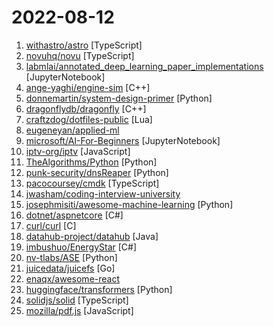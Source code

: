 # 2022-08-12

1. [withastro/astro](https://github.com/withastro/astro "Build faster websites with Astro's next-gen island architecture 🏝✨") [TypeScript]
2. [novuhq/novu](https://github.com/novuhq/novu "🚀 The open-source notifications infrastructure. A fully-featured microservice to send SMS, E-mail, Slack and Push notifications. Embeddable notification center for React with real-time updates, content management, and much more...") [TypeScript]
3. [labmlai/annotated_deep_learning_paper_implementations](https://github.com/labmlai/annotated_deep_learning_paper_implementations "🧑‍🏫 59 Implementations/tutorials of deep learning papers with side-by-side notes 📝; including transformers (original, xl, switch, feedback, vit, ...), optimizers (adam, adabelief, ...), gans(cyclegan, stylegan2, ...), 🎮 reinforcement learning (ppo, dqn), capsnet, distillation, ... 🧠") [JupyterNotebook]
4. [ange-yaghi/engine-sim](https://github.com/ange-yaghi/engine-sim "Combustion engine simulator that generates realistic audio.") [C++]
5. [donnemartin/system-design-primer](https://github.com/donnemartin/system-design-primer "Learn how to design large-scale systems. Prep for the system design interview. Includes Anki flashcards.") [Python]
6. [dragonflydb/dragonfly](https://github.com/dragonflydb/dragonfly "A modern replacement for Redis and Memcached") [C++]
7. [craftzdog/dotfiles-public](https://github.com/craftzdog/dotfiles-public "My personal dotfiles") [Lua]
8. [eugeneyan/applied-ml](https://github.com/eugeneyan/applied-ml "📚 Papers & tech blogs by companies sharing their work on data science & machine learning in production.") 
9. [microsoft/AI-For-Beginners](https://github.com/microsoft/AI-For-Beginners "12 Weeks, 24 Lessons, AI for All!") [JupyterNotebook]
10. [iptv-org/iptv](https://github.com/iptv-org/iptv "Collection of publicly available IPTV channels from all over the world") [JavaScript]
11. [TheAlgorithms/Python](https://github.com/TheAlgorithms/Python "All Algorithms implemented in Python") [Python]
12. [punk-security/dnsReaper](https://github.com/punk-security/dnsReaper "dnsReaper - subdomain takeover tool for attackers, bug bounty hunters and the blue team!") [Python]
13. [pacocoursey/cmdk](https://github.com/pacocoursey/cmdk "Fast, unstyled command menu React component.") [TypeScript]
14. [jwasham/coding-interview-university](https://github.com/jwasham/coding-interview-university "A complete computer science study plan to become a software engineer.") 
15. [josephmisiti/awesome-machine-learning](https://github.com/josephmisiti/awesome-machine-learning "A curated list of awesome Machine Learning frameworks, libraries and software.") [Python]
16. [dotnet/aspnetcore](https://github.com/dotnet/aspnetcore "ASP.NET Core is a cross-platform .NET framework for building modern cloud-based web applications on Windows, Mac, or Linux.") [C#]
17. [curl/curl](https://github.com/curl/curl "A command line tool and library for transferring data with URL syntax, supporting DICT, FILE, FTP, FTPS, GOPHER, GOPHERS, HTTP, HTTPS, IMAP, IMAPS, LDAP, LDAPS, MQTT, POP3, POP3S, RTMP, RTMPS, RTSP, SCP, SFTP, SMB, SMBS, SMTP, SMTPS, TELNET and TFTP. libcurl offers a myriad of powerful features") [C]
18. [datahub-project/datahub](https://github.com/datahub-project/datahub "The Metadata Platform for the Modern Data Stack") [Java]
19. [imbushuo/EnergyStar](https://github.com/imbushuo/EnergyStar "A terrible application setting SV2 Efficiency Mode for inactive Windows apps and user background apps") [C#]
20. [nv-tlabs/ASE](https://github.com/nv-tlabs/ASE "") [Python]
21. [juicedata/juicefs](https://github.com/juicedata/juicefs "JuiceFS is a distributed POSIX file system built on top of Redis and S3.") [Go]
22. [enaqx/awesome-react](https://github.com/enaqx/awesome-react "A collection of awesome things regarding React ecosystem") 
23. [huggingface/transformers](https://github.com/huggingface/transformers "🤗 Transformers: State-of-the-art Machine Learning for Pytorch, TensorFlow, and JAX.") [Python]
24. [solidjs/solid](https://github.com/solidjs/solid "A declarative, efficient, and flexible JavaScript library for building user interfaces.") [TypeScript]
25. [mozilla/pdf.js](https://github.com/mozilla/pdf.js "PDF Reader in JavaScript") [JavaScript]
